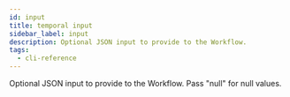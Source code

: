 ```yaml
---
id: input
title: temporal input
sidebar_label: input
description: Optional JSON input to provide to the Workflow.
tags:
  - cli-reference
---
```


Optional JSON input to provide to the Workflow.
Pass "null" for null values.

